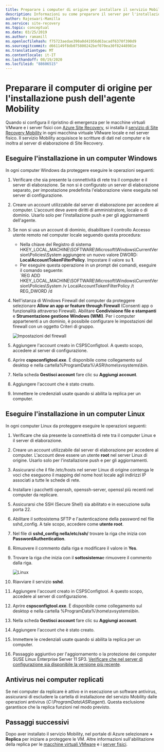 ```yaml
---
title: Preparare i computer di origine per installare il servizio Mobility tramite installazione push per il ripristino di emergenza di macchine virtuali VMware e server fisici in Azure | Microsoft Docs
description: Informazioni su come preparare il server per l'installazione dell'agente di mobilità tramite installazione push per il ripristino di emergenza di macchine virtuali VMware e server fisici in Azure tramite il servizio Azure Site Recovery.
author: Rajeswari-Mamilla
ms.service: site-recovery
ms.topic: conceptual
ms.date: 03/25/2019
ms.author: ramamill
ms.openlocfilehash: f75723aedae390a0d41956d63acadf6370f390d9
ms.sourcegitcommit: d661149f8db075800242bef070ea30f82448981e
ms.translationtype: MT
ms.contentlocale: it-IT
ms.lasthandoff: 08/19/2020
ms.locfileid: "88606515"
---
```

# <a name="prepare-source-machine-for-push-installation-of-mobility-agent"></a>Preparare il computer di origine per l'installazione push dell'agente Mobility

Quando si configura il ripristino di emergenza per le macchine virtuali VMware e i server fisici con [Azure Site Recovery](site-recovery-overview.md), si installa il [servizio di Site Recovery Mobility](vmware-physical-mobility-service-overview.md) in ogni macchina virtuale VMware locale e nel server fisico.  Il servizio Mobility acquisisce le scritture di dati nel computer e le inoltra al server di elaborazione di Site Recovery.

## <a name="install-on-windows-machine"></a>Eseguire l'installazione in un computer Windows

In ogni computer Windows da proteggere eseguire le operazioni seguenti:

1. Verificare che sia presente la connettività di rete tra il computer e il server di elaborazione. Se non si è configurato un server di elaborazione separato, per impostazione predefinita l'elaborazione viene eseguita nel server di configurazione.
1. Creare un account utilizzabile dal server di elaborazione per accedere al computer. L'account deve avere diritti di amministratore, locale o di dominio. Usarlo solo per l'installazione push e per gli aggiornamenti dell'agente.
2. Se non si usa un account di dominio, disabilitare il controllo Accesso utente remoto nel computer locale seguendo questa procedura:
    - Nella chiave del Registro di sistema HKEY_LOCAL_MACHINE\SOFTWARE\Microsoft\Windows\CurrentVersion\Policies\System aggiungere un nuovo valore DWORD: **LocalAccountTokenFilterPolicy**. Impostare il valore su **1**.
    -  Per eseguire questa operazione in un prompt dei comandi, eseguire il comando seguente:  
   `REG ADD HKEY_LOCAL_MACHINE\SOFTWARE\Microsoft\Windows\CurrentVersion\Policies\System /v LocalAccountTokenFilterPolicy /t REG_DWORD /d
3. Nell'istanza di Windows Firewall del computer da proteggere selezionare **Allow an app or feature through Firewall** (Consenti app o funzionalità attraverso Firewall). Abilitare **Condivisione file e stampanti** e **Strumentazione gestione Windows (WMI)**. Per i computer appartenenti a un dominio, è possibile configurare le impostazioni del firewall con un oggetto Criteri di gruppo.

   ![Impostazioni del firewall](./media/vmware-azure-install-mobility-service/mobility1.png)

4. Aggiungere l'account creato in CSPSConfigtool. A questo scopo, accedere al server di configurazione.
5. Aprire **cspsconfigtool.exe**. È disponibile come collegamento sul desktop e nella cartella%ProgramData%\ASR\home\svsystems\bin.
6. Nella scheda **Gestisci account** fare clic su **Aggiungi account**.
7. Aggiungere l'account che è stato creato.
8. Immettere le credenziali usate quando si abilita la replica per un computer.

## <a name="install-on-linux-machine"></a>Eseguire l'installazione in un computer Linux

In ogni computer Linux da proteggere eseguire le operazioni seguenti:

1. Verificare che sia presente la connettività di rete tra il computer Linux e il server di elaborazione.
2. Creare un account utilizzabile dal server di elaborazione per accedere al computer. L'account deve essere un utente **root** nel server Linux di origine. Usarlo solo per l'installazione push e per gli aggiornamenti.
3. Assicurarsi che il file /etc/hosts nel server Linux di origine contenga le voci che eseguono il mapping del nome host locale agli indirizzi IP associati a tutte le schede di rete.
4. Installare i pacchetti openssh, openssh-server, openssl più recenti nel computer da replicare.
5. Assicurarsi che SSH (Secure Shell) sia abilitato e in esecuzione sulla porta 22.
4. Abilitare il sottosistema SFTP e l'autenticazione della password nel file sshd_config. A tale scopo, accedere come **utente root**.
5. Nel file di **sshd_config nella/etc/ssh/** trovare la riga che inizia con **PasswordAuthentication**.
6. Rimuovere il commento dalla riga e modificare il valore in **Yes**.
7. Trovare la riga che inizia con il **sottosistema**e rimuovere il commento dalla riga.

      ![Linux](./media/vmware-azure-install-mobility-service/mobility2.png)

8. Riavviare il servizio **sshd**.
9. Aggiungere l'account creato in CSPSConfigtool. A questo scopo, accedere al server di configurazione.
10. Aprire **cspsconfigtool.exe**. È disponibile come collegamento sul desktop e nella cartella %ProgramData%\home\svsystems\bin.
11. Nella scheda **Gestisci account** fare clic su **Aggiungi account**.
12. Aggiungere l'account che è stato creato.
13. Immettere le credenziali usate quando si abilita la replica per un computer.
1. Passaggio aggiuntivo per l'aggiornamento o la protezione dei computer SUSE Linux Enterprise Server 11 SP3. [Verificare che nel server di configurazione sia disponibile la versione più recente](vmware-physical-mobility-service-overview.md#download-latest-mobility-agent-installer-for-suse-11-sp3-server).

## <a name="anti-virus-on-replicated-machines"></a>Antivirus nei computer replicati

Se nei computer da replicare è attivo e in esecuzione un software antivirus, assicurarsi di escludere la cartella di installazione del servizio Mobility dalle operazioni antivirus (*C:\ProgramData\ASR\agent*). Questa esclusione garantisce che la replica funzioni nel modo previsto.

## <a name="next-steps"></a>Passaggi successivi

Dopo aver installato il servizio Mobility, nel portale di Azure selezionare **+ Replica** per iniziare a proteggere le VM. Altre informazioni sull'abilitazione della replica per le [macchine virtuali VMware](vmware-azure-enable-replication.md) e i [server fisici](physical-azure-disaster-recovery.md#enable-replication).


